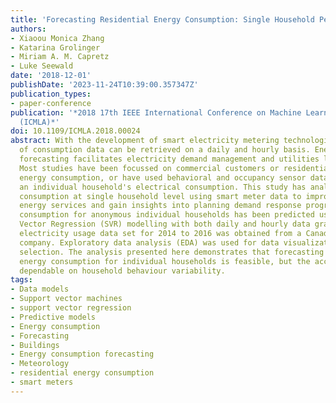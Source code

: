 ```yaml
---
title: 'Forecasting Residential Energy Consumption: Single Household Perspective'
authors:
- Xiaoou Monica Zhang
- Katarina Grolinger
- Miriam A. M. Capretz
- Luke Seewald
date: '2018-12-01'
publishDate: '2023-11-24T10:39:00.357347Z'
publication_types:
- paper-conference
publication: '*2018 17th IEEE International Conference on Machine Learning and Applications
  (ICMLA)*'
doi: 10.1109/ICMLA.2018.00024
abstract: With the development of smart electricity metering technologies, huge amounts
  of consumption data can be retrieved on a daily and hourly basis. Energy consumption
  forecasting facilitates electricity demand management and utilities load planning.
  Most studies have been focussed on commercial customers or residential building-level
  energy consumption, or have used behavioral and occupancy sensor data to characterize
  an individual household's electrical consumption. This study has analyzed energy
  consumption at single household level using smart meter data to improve residential
  energy services and gain insights into planning demand response programs. Electricity
  consumption for anonymous individual households has been predicted using a Support
  Vector Regression (SVR) modelling with both daily and hourly data granularity. The
  electricity usage data set for 2014 to 2016 was obtained from a Canadian utility
  company. Exploratory data analysis (EDA) was used for data visualization and feature
  selection. The analysis presented here demonstrates that forecasting residential
  energy consumption for individual households is feasible, but the accuracy is highly
  dependable on household behaviour variability.
tags:
- Data models
- Support vector machines
- support vector regression
- Predictive models
- Energy consumption
- Forecasting
- Buildings
- Energy consumption forecasting
- Meteorology
- residential energy consumption
- smart meters
---
```

